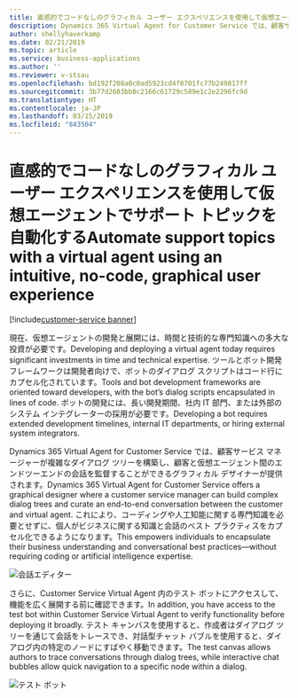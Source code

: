 ```yaml
---
title: 直感的でコードなしのグラフィカル ユーザー エクスペリエンスを使用して仮想エージェントでサポート トピックを自動化する
description: Dynamics 365 Virtual Agent for Customer Service では、顧客サービス マネージャーが複雑なダイアログ ツリーを構築し、顧客と仮想エージェント間のエンドツーエンドの会話を監督することができるグラフィカル デザイナーが提供されます。
author: shellyhaverkamp
ms.date: 02/21/2019
ms.topic: article
ms.service: business-applications
ms.author: ''
ms.reviewer: v-stsau
ms.openlocfilehash: bd192f208a0c0ad5923cd4f8701fc77b249817ff
ms.sourcegitcommit: 3b77d2603bb0c2166c61729c589e1c2e2296fc9d
ms.translationtype: HT
ms.contentlocale: ja-JP
ms.lasthandoff: 03/15/2019
ms.locfileid: "843504"
---
```

<!--from editor: Please provide caption info for the screenshots.-->


# <a name="automate-support-topics-with-a-virtual-agent-using-an-intuitive-no-code-graphical-user-experience"></a><span data-ttu-id="2f17c-103">直感的でコードなしのグラフィカル ユーザー エクスペリエンスを使用して仮想エージェントでサポート トピックを自動化する</span><span class="sxs-lookup"><span data-stu-id="2f17c-103">Automate support topics with a virtual agent using an intuitive, no-code, graphical user experience</span></span>
[!include[customer-service banner](../../../includes/dynamics365-ai-customer-service.md)]


<span data-ttu-id="2f17c-104">現在、仮想エージェントの開発と展開には、時間と技術的な専門知識への多大な投資が必要です。</span><span class="sxs-lookup"><span data-stu-id="2f17c-104">Developing and deploying a virtual agent today requires significant investments in time and technical expertise.</span></span> <span data-ttu-id="2f17c-105">ツールとボット開発フレームワークは開発者向けで、ボットのダイアログ スクリプトはコード行にカプセル化されています。</span><span class="sxs-lookup"><span data-stu-id="2f17c-105">Tools and bot development frameworks are oriented toward developers, with the bot’s dialog scripts encapsulated in lines of code.</span></span> <span data-ttu-id="2f17c-106">ボットの開発には、長い開発期間、社内 IT 部門、または外部のシステム インテグレーターの採用が必要です。</span><span class="sxs-lookup"><span data-stu-id="2f17c-106">Developing a bot requires extended development timelines, internal IT departments, or hiring external system integrators.</span></span>

<span data-ttu-id="2f17c-107">Dynamics 365 Virtual Agent for Customer Service では、顧客サービス マネージャーが複雑なダイアログ ツリーを構築し、顧客と仮想エージェント間のエンドツーエンドの会話を監督することができるグラフィカル デザイナーが提供されます。</span><span class="sxs-lookup"><span data-stu-id="2f17c-107">Dynamics 365 Virtual Agent for Customer Service offers a graphical designer where a customer service manager can build complex dialog trees and curate an end-to-end conversation between the customer and virtual agent.</span></span> <span data-ttu-id="2f17c-108">これにより、コーディングや人工知能に関する専門知識を必要とせずに、個人がビジネスに関する知識と会話のベスト プラクティスをカプセル化できるようになります。</span><span class="sxs-lookup"><span data-stu-id="2f17c-108">This empowers individuals to encapsulate their business understanding and conversational best practices—without requiring coding or artificial intelligence expertise.</span></span>

![会話エディター](../media/customer-service-virtual-agent-3.png)

<span data-ttu-id="2f17c-110">さらに、Customer Service Virtual Agent 内のテスト ボットにアクセスして、機能を広く展開する前に確認できます。</span><span class="sxs-lookup"><span data-stu-id="2f17c-110">In addition, you have access to the test bot within Customer Service Virtual Agent to verify functionality before deploying it broadly.</span></span> <span data-ttu-id="2f17c-111">テスト キャンバスを使用すると、作成者はダイアログ ツリーを通じて会話をトレースでき、対話型チャット バブルを使用すると、ダイアログ内の特定のノードにすばやく移動できます。</span><span class="sxs-lookup"><span data-stu-id="2f17c-111">The test canvas allows authors to trace conversations through dialog trees, while interactive chat bubbles allow quick navigation to a specific node within a dialog.</span></span>

![テスト ボット](../media/customer-service-virtual-agent-4.png)
